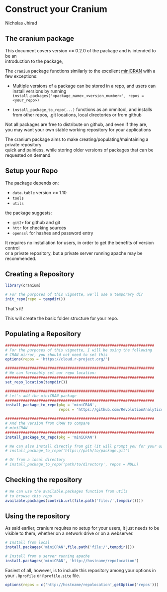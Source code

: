 # Construct your Cranium
Nicholas Jhirad  



## The cranium package

This document covers version >= 0.2.0 of the package and is intended to be an  
introduction to the package, 



The `cranium` package functions similarly to the excellent [miniCRAN](https://github.com/RevolutionAnalytics/miniCRAN) with a few exceptions:  

* Multiple versions of a package can be stored in a repo, and users can install 
  versions by running `install.packages('<package_name>_<version_number>', repos = <your_repo>)`

* `install_package_to_repo(...)` functions as an omnitool, and installs from other repos, 
                             .git locations, local directories or from github


Not all packages are free to distribute on github, and even if they are,  
you may want your own stable working repository for your applications  

The cranium package aims to make creating/populating/maintaining a private repository  
quick and painless, while storing older versions of packages that can be requested on demand.  

## Setup your Repo

The package depends on:
 
 * `data.table` version >= 1.10
 * `tools`
 * `utils`

the package suggests:
 
 * `git2r`     for github and git
 * `httr`      for checking sources
 * `openssl`   for hashes and password entry

It requires no installation for users, in order to get the benefits of version control  
or a private repository, but a private server running apache may be recommended.  

## Creating a Repository


```r
library(cranium)

# For the purposes of this vignette, we'll use a temporary dir
init_repo(repo = tempdir())
```

That's it!

This will create the basic folder structure for your repo.


## Populating a Repository





```r
###################################################################
# For the purposes of this vignette, I will be using the following
# CRAN mirror, you should not need to set this
options(repos = 'https://cloud.r-project.org/')

###################################################################
# We can forceably set our repo location:
###################################################################
set_repo_location(tempdir())

###################################################################
# Let's add the miniCRAN package
###################################################################
install_package_to_repo(pkg = 'miniCRAN', 
                        repos = 'https://github.com/RevolutionAnalytics/')

###################################################################
# And the version from CRAN to compare
# miniCRAN
###################################################################
install_package_to_repo(pkg = 'miniCRAN')

# We can also install directly from git (It will prompt you for your username/pw)
# install_package_to_repo('https://path/to/package.git')

# Or from a local directory
# install_package_to_repo('path/to/directory', repos = NULL)
```


## Checking the repository


```r
# We can use the available.packages function from utils
# to browse this repo
available.packages(contrib.url(file.path('file:/',tempdir())))
```


## Using the repository

As said earlier, cranium requires no setup for your users, 
it just needs to be visible to them, whether on a network drive or on a webserver.


```r
# Install from local
install.packages('miniCRAN',file.path('file:/',tempdir()))

# Install from a server running apache
install.packages('miniCRAN', 'http://hostname/repolocation')
```

Easiest of all, however, is to include this repository among your options
in your `.Rprofile` or `Rprofile.site` file.


```r
options(repos = c('http://hostname/repolocation',getOption('repos')))
```

